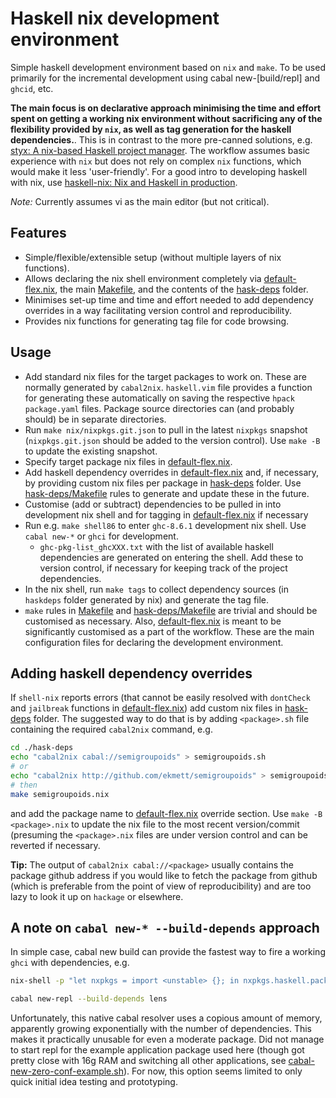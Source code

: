 # Haskell nix development environment

Simple haskell development environment based on `nix` and `make`.
To be used primarily for the incremental development using cabal new-[build/repl] and `ghcid`, etc.

**The main focus is on declarative approach minimising the time and effort spent on getting a working nix environment without sacrificing any of the flexibility provided by `nix`, as well as tag generation for the haskell dependencies.**. This is in contrast to the more pre-canned solutions, e.g. [styx: A nix-based Haskell project manager](https://github.com/jyp/styx/). The workflow assumes basic experience with `nix` but does not rely on complex `nix` functions, which would make it less 'user-friendly'. For a good intro to developing haskell with nix, use [haskell-nix: Nix and Haskell in production](https://github.com/Gabriel439/haskell-nix).

*Note:* Currently assumes vi as the main editor (but not critical).

## Features
* Simple/flexible/extensible setup (without multiple layers of nix functions).
* Allows declaring the nix shell environment completely via [default-flex.nix](./default-flex.nix), the main [Makefile](./Makefile), and the contents of the [hask-deps](./hask-deps/) folder.
* Minimises set-up time and time and effort needed to add dependency overrides in a way facilitating version control and reproducibility.
* Provides nix functions for generating tag file for code browsing.

## Usage
* Add standard nix files for the target packages to work on. These are normally generated by `cabal2nix`. `haskell.vim` file provides a function for generating these automatically on saving the respective `hpack` `package.yaml` files. Package source directories can (and probably should) be in separate directories.
* Run `make nix/nixpkgs.git.json` to pull in the latest `nixpkgs` snapshot (`nixpkgs.git.json` should be added to the version control). Use `make -B` to update the existing snapshot.
* Specify target package nix files in [default-flex.nix](./default-flex.nix).
* Add haskell dependency overrides in [default-flex.nix](./default-flex.nix) and, if necessary, by providing custom nix files per package in [hask-deps](./hask-deps/) folder. Use [hask-deps/Makefile](./hask-deps/Makefile) rules to generate and update these in the future.
* Customise (add or subtract) dependencies to be pulled in into development nix shell and for tagging in [default-flex.nix](./default-flex.nix) if necessary
* Run e.g. `make shell86` to enter `ghc-8.6.1` development nix shell. Use `cabal new-*` or `ghci` for development.
  - `ghc-pkg-list_ghcXXX.txt` with the list of available haskell dependencies are generated on entering the shell. Add these to version control, if necessary for keeping track of the project dependencies.
* In the nix shell, run `make tags` to collect dependency sources (in `haskdeps` folder generated by nix) and generate the tag file.
* `make` rules in [Makefile](./Makefile) and [hask-deps/Makefile](./hask-deps/Makefile) are trivial and should be customised as necessary. Also, [default-flex.nix](./default-flex.nix) is meant to be significantly customised as a part of the workflow. These are the main configuration files for declaring the development environment.


## Adding haskell dependency overrides

If `shell-nix` reports errors (that cannot be easily resolved with `dontCheck` and `jailbreak` functions in [default-flex.nix](./default-flex.nix)) add custom nix files in [hask-deps](./hask-deps/) folder. The suggested way to do that is by adding `<package>.sh` file containing the required `cabal2nix` command, e.g.

```sh
cd ./hask-deps
echo "cabal2nix cabal://semigroupoids" > semigroupoids.sh
# or
echo "cabal2nix http://github.com/ekmett/semigroupoids" > semigroupoids.sh
# then
make semigroupoids.nix
```
and add the package name to [default-flex.nix](./default-flex.nix) override section.
Use `make -B <package>.nix` to update the nix file to the most recent version/commit (presuming the `<package>.nix` files are under version control and can be reverted if necessary.

**Tip:** The output of `cabal2nix cabal://<package>` usually contains the package github address if you would like to fetch the package from github (which is preferable from the point of view of reproducibility) and are too lazy to look it up on `hackage` or elsewhere.


## A note on `cabal new-* --build-depends` approach

In simple case, cabal new build can provide the fastest way to fire a working `ghci` with dependencies, e.g.

```sh
nix-shell -p "let nxpkgs = import <unstable> {}; in nxpkgs.haskell.packages.ghc861.ghcWithPackages (pkgs: with pkgs; [])"

cabal new-repl --build-depends lens
```

Unfortunately, this native cabal resolver uses a copious amount of memory, apparently growing exponentially with the number of dependencies. This makes it practically unusable for even a moderate package. Did not manage to start repl for the example application package used here (though got pretty close with 16g RAM and switching all other applications, see [cabal-new-zero-conf-example.sh](./cabal-new-zero-conf-example.sh)). For now, this option seems limited to only quick initial idea testing and prototyping.
